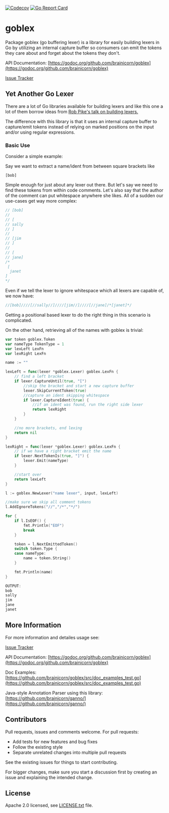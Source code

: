 [![Codecov](https://img.shields.io/codecov/c/github/brainicorn/goblex.svg)]()
[![Go Report Card](https://goreportcard.com/badge/github.com/brainicorn/goblex)](https://goreportcard.com/report/github.com/brainicorn/goblex)

# goblex #
Package goblex (go buffering lexer) is a library for easily building lexers in Go by utilizing an
internal capture buffer so consumers can emit the tokens they care about and forget about the tokens
they don't.

API Documentation: [https://godoc.org/github.com/brainicorn/goblex](https://godoc.org/github.com/brainicorn/goblex)

[Issue Tracker](https://github.com/brainicorn/goblex/issues)

## Yet Another Go Lexer ##
There are a lot of Go libraries available for building lexers and like this one a lot of them borrow
ideas from [Rob Pike's talk on building lexers.](https://www.youtube.com/watch?v=HxaD_trXwRE)

The difference with this library is that it uses an internal capture buffer to capture/emit tokens
instead of relying on marked positions on the input and/or using regular expressions.

### Basic Use ###
Consider a simple example:

Say we want to extract a name/ident from between square brackets like
```
[bob]
```

Simple enough for just about any lexer out there. But let's say we need to find these tokens from
within code comments. Let's also say that the author of the comment can put whitespace anywhere she
likes. All of a sudden our use-cases get way more complex:

```go
// [bob]
//
// [
// sally
// ]
//
// [jim
// ]
//
// [
// jane]
/*
 [
  janet
]
*/
```
Even if we tell the lexer to ignore whitespace which all lexers are capable of, we now have:
```go
//[bob]////[//sally//]////[jim//]////[//jane]/*[janet]*/
```
Getting a positional based lexer to do the right thing in this scenario is complicated.

On the other hand, retrieving all of the names with goblex is trivial:
```go
var token goblex.Token
var nameType TokenType = 1
var lexLeft LexFn
var lexRight LexFn

name := ""

lexLeft = func(lexer *goblex.Lexer) goblex.LexFn {
	// find a left bracket
	if lexer.CaptureUntil(true, "[")
		//skip the bracket and start a new capture buffer
		lexer.SkipCurrentToken(true)
		//capture an ident skipping whitespace
		if lexer.CaptureIdent(true) {
			//if an ident was found, run the right side lexer
			return lexRight
		}
	}

	//no more brackets, end lexing
	return nil
}

lexRight = func(lexer *goblex.Lexer) goblex.LexFn {
	// if we have a right bracket emit the name
	if lexer.NextTokenIs(true, "]") {
		lexer.Emit(nameType)
	}

	//start over
	return lexLeft
}

l := goblex.NewLexer("name lexer", input, lexLeft)

//make sure we skip all comment tokens
l.AddIgnoreTokens("//","/*","*/")

for {
	if l.IsEOF() {
		fmt.Println("EOF")
		break
	}

	token = l.NextEmittedToken()
	switch token.Type {
	case nameType:
		name = token.String()
	}

	fmt.Println(name)
}

OUTPUT:
bob
sally
jim
jane
janet
```
## More Information ##
For more information and detailes usage see:

[Issue Tracker](https://github.com/brainicorn/goblex/issues)

API Documentation: [https://godoc.org/github.com/brainicorn/goblex](https://godoc.org/github.com/brainicorn/goblex)

Doc Examples: [https://github.com/brainicorn/goblex/src/doc_examples_test.go](https://github.com/brainicorn/goblex/src/doc_examples_test.go)

Java-style Annotation Parser using this library: [https://github.com/brainicorn/ganno/](https://github.com/brainicorn/ganno/)

## Contributors ##

Pull requests, issues and comments welcome. For pull requests:

* Add tests for new features and bug fixes
* Follow the existing style
* Separate unrelated changes into multiple pull requests

See the existing issues for things to start contributing.

For bigger changes, make sure you start a discussion first by creating
an issue and explaining the intended change.

## License ##

Apache 2.0 licensed, see [LICENSE.txt](LICENSE.txt) file.

